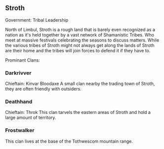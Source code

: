 ## Stroth
Government: Tribal Leadership  

North of Limbul, Stroth is a rough land that is barely even recognized as a nation as it's held together by a vast network of Shamanistic Tribes. Who meet at massive festivals celebrating the seasons to discuss matters. While the various tribes of Stroth might not always get along the lands of Stroth are their home and the tribes will join forces to defend it if they have to.

Prominant Clans:  
### Darkrivver  
Chieftain: Kinvar Bloodaxe
A small clan nearby the trading town of Stroth, they are often friendly with outsiders.  

### Deathhand
Chieftain: Throk
This clan tarvels the eastern areas of Stroth and hold a large amount of territory.  

### Frostwalker
This clan lives at the base of the Tothwescom mountain range.  
